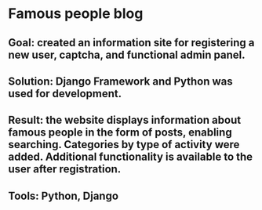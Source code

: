 # Famous people blog
## Goal: created an information site for registering a new user, captcha, and functional admin panel.
## Solution: Django Framework and Python was used for development.
## Result: the website displays information about famous people in the form of posts, enabling searching. Categories by type of activity were added. Additional functionality is available to the user after registration.
## Tools: Python, Django
